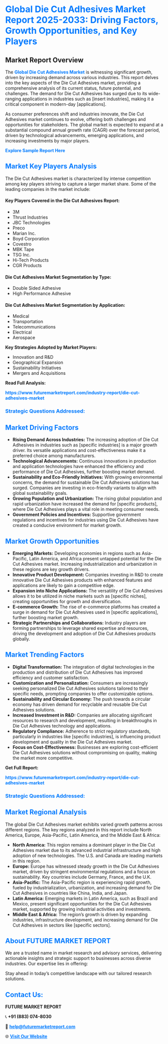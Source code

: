 <h1 style="color: #007BFF;">Global Die Cut Adhesives Market Report 2025-2033: Driving Factors, Growth Opportunities, and Key Players</h1>

<section id="overview">
<h2>Market Report Overview</h2>
<p>The <a href="https://www.futuremarketreport.com/industry-report/die-cut-adhesives-market" style="color: #007BFF; text-decoration: none;"><strong>Global Die Cut Adhesives Market</strong></a> is witnessing significant growth, driven by increasing demand across various industries. This report delves into the key aspects of the Die Cut Adhesives market, providing a comprehensive analysis of its current status, future potential, and challenges. The demand for Die Cut Adhesives has surged due to its wide-ranging applications in industries such as [insert industries], making it a critical component in modern-day [applications].</p>
<p>As consumer preferences shift and industries innovate, the Die Cut Adhesives market continues to evolve, offering both challenges and opportunities for stakeholders. The global market is expected to expand at a substantial compound annual growth rate (CAGR) over the forecast period, driven by technological advancements, emerging applications, and increasing investments by major players.</p>
</section>

<section id="overview">
<p><a href="https://www.futuremarketreport.com/request-sample/reportId=60294" style="color: #007BFF; text-decoration: none;"><strong>Explore Sample Report Here</strong></a></p>
</section>

<section id="key-players">
<h2 style="color: #007BFF;">Market Key Players Analysis</h2>
<p>The Die Cut Adhesives market is characterized by intense competition among key players striving to capture a larger market share. Some of the leading companies in the market include:</p>
<h4>Key Players Covered in the Die Cut Adhesives Report:</h4>
<ul><li>3M</li><li>Thrust Industries</li><li>JBC Technologies</li><li>Preco</li><li>Marian Inc.</li><li>Boyd Corporation</li><li>Covestro</li><li>MBK Tape</li><li>TSG Inc.</li><li>Hi-Tech Products</li><li>CGR Products</li></ul>
<h4>Die Cut Adhesives Market Segmentation by Type:</h4>
<ul><li>Double Sided Adhesive</li><li>High Performance Adhesive</li></ul>

<h4>Die Cut Adhesives Market Segmentation by Application:</h4>
<ul><li>Medical</li><li>Transportation</li><li>Telecommunications</li><li>Electrical</li><li>Aerospace</li></ul>
<p><strong>Key Strategies Adopted by Market Players:</strong></p>
<ul>
<li>Innovation and R&D</li>
<li>Geographical Expansion</li>
<li>Sustainability Initiatives</li>
<li>Mergers and Acquisitions</li>
</ul>
</section>

<section>
<p><strong>Read Full Analysis: </strong></p><a href="https://www.futuremarketreport.com/industry-report/die-cut-adhesives-market" style="color: #007BFF; text-decoration: none;"><strong>https://www.futuremarketreport.com/industry-report/die-cut-adhesives-market</strong></a>
<h3 style="color: #007BFF;">Strategic Questions Addressed:</h3>
</section>

<section id="driving-factors">
<h2 style="color: #007BFF;">Market Driving Factors</h2>
<ul>
<li><strong>Rising Demand Across Industries:</strong> The increasing adoption of Die Cut Adhesives in industries such as [specific industries] is a major growth driver. Its versatile applications and cost-effectiveness make it a preferred choice among manufacturers.</li>
<li><strong>Technological Advancements:</strong> Continuous innovations in production and application technologies have enhanced the efficiency and performance of Die Cut Adhesives, further boosting market demand.</li>
<li><strong>Sustainability and Eco-Friendly Initiatives:</strong> With growing environmental concerns, the demand for sustainable Die Cut Adhesives solutions has surged. Companies are investing in eco-friendly variants to align with global sustainability goals.</li>
<li><strong>Growing Population and Urbanization:</strong> The rising global population and rapid urbanization have increased the demand for [specific products], where Die Cut Adhesives plays a vital role in meeting consumer needs.</li>
<li><strong>Government Policies and Incentives:</strong> Supportive government regulations and incentives for industries using Die Cut Adhesives have created a conducive environment for market growth.</li>
</ul>
</section>

<section id="growth-opportunities">
<h2 style="color: #007BFF;">Market Growth Opportunities</h2>
<ul>
<li><strong>Emerging Markets:</strong> Developing economies in regions such as Asia-Pacific, Latin America, and Africa present untapped potential for the Die Cut Adhesives market. Increasing industrialization and urbanization in these regions are key growth drivers.</li>
<li><strong>Innovative Product Development:</strong> Companies investing in R&D to create innovative Die Cut Adhesives products with enhanced features and applications are likely to gain a competitive edge.</li>
<li><strong>Expansion into Niche Applications:</strong> The versatility of Die Cut Adhesives allows it to be utilized in niche markets such as [specific niches], creating opportunities for growth and diversification.</li>
<li><strong>E-commerce Growth:</strong> The rise of e-commerce platforms has created a surge in demand for Die Cut Adhesives used in [specific applications], further boosting market growth.</li>
<li><strong>Strategic Partnerships and Collaborations:</strong> Industry players are forming partnerships to leverage shared expertise and resources, driving the development and adoption of Die Cut Adhesives products globally.</li>
</ul>
</section>

<section id="trending-factors">
<h2 style="color: #007BFF;">Market Trending Factors</h2>
<ul>
<li><strong>Digital Transformation:</strong> The integration of digital technologies in the production and distribution of Die Cut Adhesives has improved efficiency and customer satisfaction.</li>
<li><strong>Customization and Personalization:</strong> Consumers are increasingly seeking personalized Die Cut Adhesives solutions tailored to their specific needs, prompting companies to offer customizable options.</li>
<li><strong>Sustainability and Circular Economy:</strong> The push towards a circular economy has driven demand for recyclable and reusable Die Cut Adhesives solutions.</li>
<li><strong>Increased Investment in R&D:</strong> Companies are allocating significant resources to research and development, resulting in breakthroughs in Die Cut Adhesives technology and applications.</li>
<li><strong>Regulatory Compliance:</strong> Adherence to strict regulatory standards, particularly in industries like [specific industries], is influencing product development and quality in the Die Cut Adhesives market.</li>
<li><strong>Focus on Cost-Effectiveness:</strong> Businesses are exploring cost-efficient Die Cut Adhesives solutions without compromising on quality, making the market more competitive.</li>
</ul>
</section>

<section>
<p><strong>Get Full Report: </strong></p><a href="https://www.futuremarketreport.com/industry-report/die-cut-adhesives-market" style="color: #007BFF; text-decoration: none;"><strong>https://www.futuremarketreport.com/industry-report/die-cut-adhesives-market</strong></a>
<h3 style="color: #007BFF;">Strategic Questions Addressed:</h3>
</section>


<section id="regional-analysis">
<h2 style="color: #007BFF;">Market Regional Analysis</h2>
<p>The global Die Cut Adhesives market exhibits varied growth patterns across different regions. The key regions analyzed in this report include North America, Europe, Asia-Pacific, Latin America, and the Middle East & Africa:</p>
<ul>
<li><strong>North America:</strong> This region remains a dominant player in the Die Cut Adhesives market due to its advanced industrial infrastructure and high adoption of new technologies. The U.S. and Canada are leading markets in this region.</li>
<li><strong>Europe:</strong> Europe has witnessed steady growth in the Die Cut Adhesives market, driven by stringent environmental regulations and a focus on sustainability. Key countries include Germany, France, and the U.K.</li>
<li><strong>Asia-Pacific:</strong> The Asia-Pacific region is experiencing rapid growth, fueled by industrialization, urbanization, and increasing demand for Die Cut Adhesives in countries like China, India, and Japan.</li>
<li><strong>Latin America:</strong> Emerging markets in Latin America, such as Brazil and Mexico, present significant opportunities for the Die Cut Adhesives market, supported by growing industrial activities and investments.</li>
<li><strong>Middle East & Africa:</strong> The region’s growth is driven by expanding industries, infrastructure development, and increasing demand for Die Cut Adhesives in sectors like [specific sectors].</li>
</ul>
</section>

<footer>
<h2 style="color: #007BFF;">About FUTURE MARKET REPORT</h2>
<p>We are a trusted name in market research and advisory services, delivering actionable insights and strategic support to businesses across diverse industries. Our expertise lies in offering:</p>

<p>Stay ahead in today’s competitive landscape with our tailored research solutions.</p>

<h2 style="color: #007BFF;">Contact Us:</h2>
<p><strong>FUTURE MARKET REPORT</strong></p>
<p>📞 <strong>+91 (883) 074-8030</strong></p>
<p>📧 <strong><a href="mailto:help@futuremarketreport.com" style="color: #007BFF;">help@futuremarketreport.com</a></strong></p>
<p>🌐 <strong><a href="https://www.futuremarketreport.com/" style="color: #007BFF;">Visit Our Website</a></strong></p>
</footer>